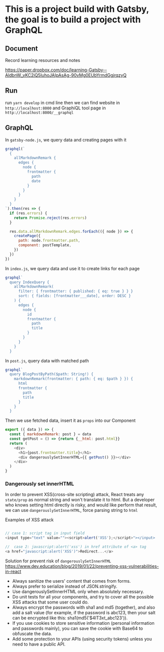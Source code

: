 # This is a project build with Gatsby, the goal is to build a project with GraphQL

## Document

Record learning resources and notes

<https://paper.dropbox.com/doc/learning-Gatsby--AldbnW_vKC2iQ5IuhoJAIpAsAg-90vMg0EUbYrmdGgjrqzyQ>

## Run

run `yarn develop` in cmd line
then we can find website in `http://localhost:8000`
and GraphiQL tool page in `http://localhost:8000/__graphql`

## GraphQL

In `gatsby-node.js`, we query data and creating pages with it

```javascript
graphql(`
  {
    allMarkdownRemark {
      edges {
        node {
          frontmatter {
            path
            date
          }
        }
      }
    }
  }
`).then(res => {
  if (res.errors) {
    return Promise.reject(res.errors)
  }

  res.data.allMarkdownRemark.edges.forEach(({ node }) => {
    createPage({
      path: node.frontmatter.path,
      component: postTemplate,
    })
  })
})
```

In `index.js`, we query data and use it to create links for each page

```javascript
graphql`
  query IndexQuery {
    allMarkdownRemark(
      filter: { frontmatter: { published: { eq: true } } }
      sort: { fields: [frontmatter___date], order: DESC }
    ) {
      edges {
        node {
          id
          frontmatter {
            path
            title
          }
        }
      }
    }
  }
```

In `post.js`, query data with matched path

```javascript
graphql`
  query BlogPostByPath($path: String!) {
    markdownRemark(frontmatter: { path: { eq: $path } }) {
      html
      frontmatter {
        path
        title
      }
    }
  }
```

Then we use fetched data, insert it as `props` into our Component

```javascript
export ({ data }) => {
  const { markdownRemark: post } = data
  const getPost = () => {return {__html: post.html}}
  return (
    <div>
      <h1>{post.frontmatter.title}</h1>
      <div dangerouslySetInnerHTML={{ getPost() }}></div>
    </div>
  )
}
```

### Dangerously set innerHTML

In order to prevent XSS(cross-site scripting) attack, React treats any `state/prop` as normal string and won't translate it to html.
But a developer who knows setting html directly is risky, and would like perform that result, we can use `dangerouslySetInnerHTML`, force parsing string to `html`

Examples of XSS attack

```javascript

// case 1: script tag in input field
<input type="text" value=""><script>alert('XSS');</script>"></input>

//  case 2: javascript:alert('xss') in href attribute of <a> tag
<a href="javascript:alert('XSS')">Redirect...</a>

```

Solution for prevent risk of `dangerouslySetInnerHTML`
<https://www.dev.education/blog/2019/01/22/preventing-xss-vulnerabilities-in-react>

- Always sanitize the users' content that comes from forms.
- Always prefer to serialize instead of JSON.stringify.
- Use dangerouslySetInnerHTML only when absolutely necessary.
- Do unit tests for all your components, and try to cover all the possible XSS attacks that some user could do.
- Always encrypt the passwords with sha1 and md5 (together), and also add a salt value (for example, if the password is abc123, then your salt can be encrypted like this: sha1(md5('\$4lT3xt_abc123')).
- If you use cookies to store sensitive information (personal information and passwords mainly), you can save the cookie with Base64 to obfuscate the data.
- Add some protection to your APIs (using security tokens) unless you need to have a public API.
